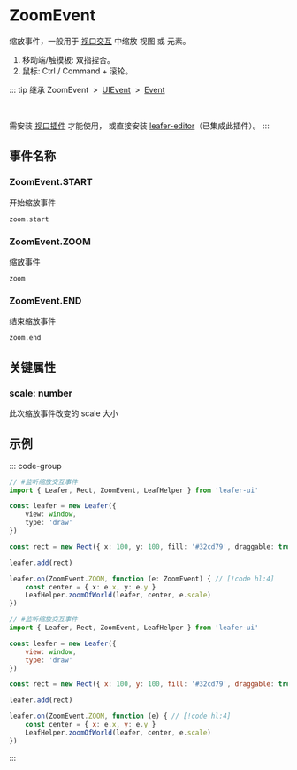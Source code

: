 # ZoomEvent

缩放事件，一般用于 [视口交互](/guide/advanced/viewport.md) 中缩放 视图 或 元素。

1. 移动端/触摸板: 双指捏合。
2. 鼠标: Ctrl / Command + 滚轮。

::: tip 继承
ZoomEvent &nbsp;>&nbsp; [UIEvent](./UIEvent.md) &nbsp;>&nbsp; [Event](../basic/Event.md)

<br/>

需安装 [视口插件](/plugin/in/viewport/) 才能使用， 或直接安装 [leafer-editor](/guide/install/editor/start.md)（已集成此插件）。
:::

## 事件名称

### ZoomEvent.START

开始缩放事件

`zoom.start`

### ZoomEvent.ZOOM

缩放事件

`zoom`

### ZoomEvent.END

结束缩放事件

`zoom.end`

## 关键属性

### scale: number

此次缩放事件改变的 scale 大小

<!-- ## 继承事件

### [UIEvent](./UIEvent) -->

<!-- ## API

### [ZoomEvent](/api/classes/ZoomEvent.md) -->

## 示例

::: code-group
```ts
// #监听缩放交互事件
import { Leafer, Rect, ZoomEvent, LeafHelper } from 'leafer-ui'

const leafer = new Leafer({
    view: window,
    type: 'draw'
})

const rect = new Rect({ x: 100, y: 100, fill: '#32cd79', draggable: true })

leafer.add(rect)

leafer.on(ZoomEvent.ZOOM, function (e: ZoomEvent) { // [!code hl:4]
    const center = { x: e.x, y: e.y }
    LeafHelper.zoomOfWorld(leafer, center, e.scale)
})
```
```js
// #监听缩放交互事件
import { Leafer, Rect, ZoomEvent, LeafHelper } from 'leafer-ui'

const leafer = new Leafer({
    view: window,
    type: 'draw'
})

const rect = new Rect({ x: 100, y: 100, fill: '#32cd79', draggable: true })

leafer.add(rect)

leafer.on(ZoomEvent.ZOOM, function (e) { // [!code hl:4]
    const center = { x: e.x, y: e.y }
    LeafHelper.zoomOfWorld(leafer, center, e.scale)
})
```
:::

